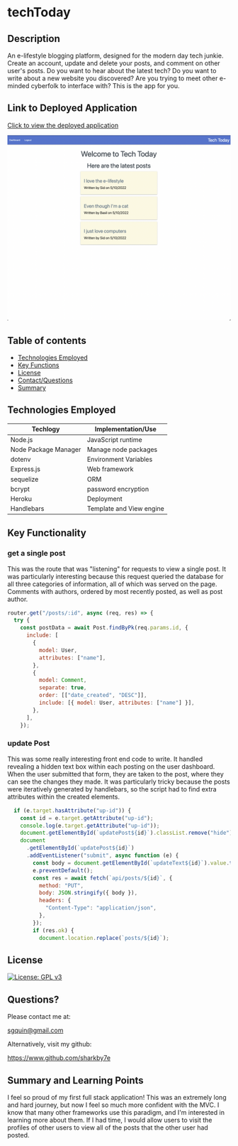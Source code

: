 # techToday

## Description

An e-lifestyle blogging platform, designed for the modern day tech junkie.
Create an account, update and delete your posts, and comment on other user's posts.
Do you want to hear about the latest tech?
Do you want to write about a new website you discovered?
Are you trying to meet other e-minded cyberfolk to interface with?
This is the app for you.

## Link to Deployed Application

[Click to view the deployed application](https://intense-beyond-77466.herokuapp.com/)

![Preview of tech today](./public/images/preview.png)

## Table of contents

- [Technologies Employed](#technologies-employed)
- [Key Functions](#key-functions)
- [License](#license)
- [Contact/Questions](#questions)
- [Summary](#summary-and-learning-points)

## Technologies Employed

| Techlogy             | Implementation/Use       |
| -------------------- | ------------------------ |
| Node.js              | JavaScript runtime       |
| Node Package Manager | Manage node packages     |
| dotenv               | Environment Variables    |
| Express.js           | Web framework            |
| sequelize            | ORM                      |
| bcrypt               | password encryption      |
| Heroku               | Deployment               |
| Handlebars           | Template and View engine |

## Key Functionality

### get a single post

This was the route that was "listening" for requests to view a single post.
It was particularly interesting because this request queried the database
for all three categories of information, all of which was served on the page.
Comments with authors, ordered by most recently posted, as well as post author.

```javascript
router.get("/posts/:id", async (req, res) => {
  try {
    const postData = await Post.findByPk(req.params.id, {
      include: [
        {
          model: User,
          attributes: ["name"],
        },
        {
          model: Comment,
          separate: true,
          order: [["date_created", "DESC"]],
          include: [{ model: User, attributes: ["name"] }],
        },
      ],
    });
```

### update Post

This was some really interesting front end code to write. It handled
revealing a hidden text box within each posting on the user dashboard.
When the user submitted that form, they are taken to the post, where they
can see the changes they made. It was particularly tricky because the posts
were iteratively generated by handlebars, so the script had to find extra
attributes within the created elements.

```javascript
  if (e.target.hasAttribute("up-id")) {
    const id = e.target.getAttribute("up-id");
    console.log(e.target.getAttribute("up-id"));
    document.getElementById(`updatePost${id}`).classList.remove("hide");
    document
      .getElementById(`updatePost${id}`)
      .addEventListener("submit", async function (e) {
        const body = document.getElementById(`updateText${id}`).value.trim();
        e.preventDefault();
        const res = await fetch(`api/posts/${id}`, {
          method: "PUT",
          body: JSON.stringify({ body }),
          headers: {
            "Content-Type": "application/json",
          },
        });
        if (res.ok) {
          document.location.replace(`posts/${id}`);

```

## License

[![License: GPL v3](https://img.shields.io/badge/License-GPLv3-blue.svg)](https://www.gnu.org/licenses/gpl-3.0)

## Questions?

Please contact me at:

sgquin@gmail.com

Alternatively, visit my github:

https://www.github.com/sharkby7e

## Summary and Learning Points

I feel so proud of my first full stack application! This was an extremely long and hard
journey, but now I feel so much more confident with the MVC. I know that many other
frameworks use this paradigm, and I'm interested in learning more about them. If I had time,
I would allow users to visit the profiles of other users to view all of the posts that the other user had posted.
